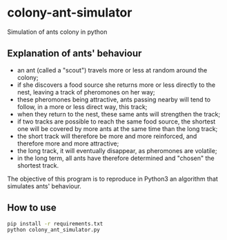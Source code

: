 # colony-ant-simulator
Simulation of ants colony in python

## Explanation of ants' behaviour 

- an ant (called a "scout") travels more or less at random around the colony;
- if she discovers a food source she returns more or less directly to the nest, leaving a track of pheromones on her way;
- these pheromones being attractive, ants passing nearby will tend to follow, in a more or less direct way, this track;
- when they return to the nest, these same ants will strengthen the track;
- if two tracks are possible to reach the same food source, the shortest one will be covered by more ants at the same time than the long track;
- the short track will therefore be more and more reinforced, and therefore more and more attractive;
- the long track, it will eventually disappear, as pheromones are volatile;
- in the long term, all ants have therefore determined and "chosen" the shortest track.

The objective of this program is to reproduce in Python3 an algorithm that simulates ants' behaviour.

## How to use

```sh
pip install -r requirements.txt
python colony_ant_simulator.py
```
